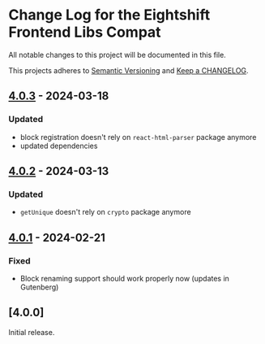 
# Change Log for the Eightshift Frontend Libs Compat
All notable changes to this project will be documented in this file.

This projects adheres to [Semantic Versioning](https://semver.org/) and [Keep a CHANGELOG](https://keepachangelog.com/).

## [4.0.3] - 2024-03-18

### Updated
- block registration doesn't rely on `react-html-parser` package anymore
- updated dependencies

## [4.0.2] - 2024-03-13

### Updated
- `getUnique` doesn't rely on `crypto` package anymore

## [4.0.1] - 2024-02-21

### Fixed
- Block renaming support should work properly now (updates in Gutenberg)

## [4.0.0]

Initial release.

[Unreleased]: https://github.com/infinum/eightshift-frontend-libs-compat/compare/master...HEAD

[4.0.3]: https://github.com/infinum/eightshift-frontend-libs-compat/compare/4.0.2...4.0.3
[4.0.2]: https://github.com/infinum/eightshift-frontend-libs-compat/compare/4.0.1...4.0.2
[4.0.1]: https://github.com/infinum/eightshift-frontend-libs-compat/compare/4.0.0...4.0.1
